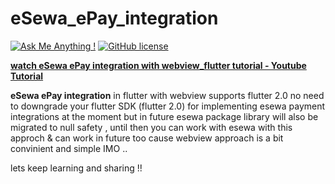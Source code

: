 # eSewa_ePay_integration

 [![Ask Me Anything !](https://img.shields.io/badge/Ask%20me-anything-1abc9c.svg)](https://GitHub.com/kaledai/ama)     [![GitHub license](https://img.shields.io/github/license/Naereen/StrapDown.js.svg)](hhttps://github.com/kaledai/dynamic_img_slider.git/LICENSE)



[**watch eSewa ePay integration with webview_flutter tutorial - Youtube Tutorial**](https://youtu.be/qwVpNj_flo8)

**eSewa ePay integration** in flutter with webview 
supports flutter 2.0 no need to downgrade your flutter SDK (flutter 2.0) for implementing esewa payment integrations at the moment but in future esewa package library will also be migrated to null safety , until then you can work with esewa with this approch & can work in future too cause webview approach is a bit convinient and simple IMO ..

lets keep learning and sharing !!

